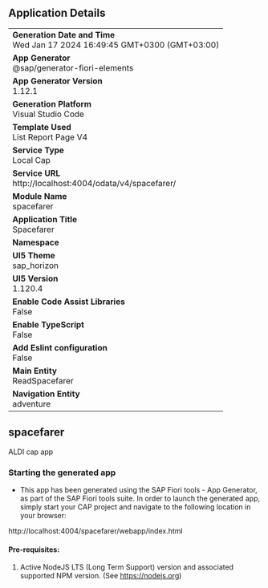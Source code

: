 ## Application Details
|               |
| ------------- |
|**Generation Date and Time**<br>Wed Jan 17 2024 16:49:45 GMT+0300 (GMT+03:00)|
|**App Generator**<br>@sap/generator-fiori-elements|
|**App Generator Version**<br>1.12.1|
|**Generation Platform**<br>Visual Studio Code|
|**Template Used**<br>List Report Page V4|
|**Service Type**<br>Local Cap|
|**Service URL**<br>http://localhost:4004/odata/v4/spacefarer/
|**Module Name**<br>spacefarer|
|**Application Title**<br>Spacefarer|
|**Namespace**<br>|
|**UI5 Theme**<br>sap_horizon|
|**UI5 Version**<br>1.120.4|
|**Enable Code Assist Libraries**<br>False|
|**Enable TypeScript**<br>False|
|**Add Eslint configuration**<br>False|
|**Main Entity**<br>ReadSpacefarer|
|**Navigation Entity**<br>adventure|

## spacefarer

ALDI cap app

### Starting the generated app

-   This app has been generated using the SAP Fiori tools - App Generator, as part of the SAP Fiori tools suite.  In order to launch the generated app, simply start your CAP project and navigate to the following location in your browser:

http://localhost:4004/spacefarer/webapp/index.html

#### Pre-requisites:

1. Active NodeJS LTS (Long Term Support) version and associated supported NPM version.  (See https://nodejs.org)


